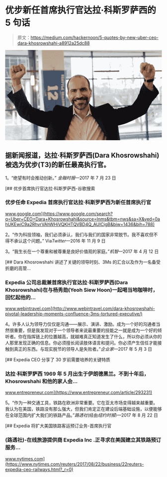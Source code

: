 # 优步新任首席执行官达拉·科斯罗萨西的 5 句话

> 原文：<https://medium.com/hackernoon/5-quotes-by-new-uber-ceo-dara-khosrowshahi-a8912a25dc88>

![](img/eafe7fee2ccb71a38eb5b97c384eb53e.png)

## 据新闻报道，达拉·科斯罗萨西(Dara Khosrowshahi)被选为优步(T3)的新任最高执行官。

1。“绝望有时会推动创新。”
*金融时报*—2017 年 7 月 23 日

[](https://www.google.com/search?q=Uber+CEO+Dara+Khosrowshahi&source=lnms&tbm=nws&sa=X&ved=0ahUKEwiC9a2RhvrVAhWHiVQKHTQVBD4Q_AUICigB&biw=1436&bih=788) [## 优步首席执行官达拉·科斯罗萨西-谷歌搜索

### 优步任命 Expedia 首席执行官达拉·科斯罗萨西为新任首席执行官

www.google.com](https://www.google.com/search?q=Uber+CEO+Dara+Khosrowshahi&source=lnms&tbm=nws&sa=X&ved=0ahUKEwiC9a2RhvrVAhWHiVQKHTQVBD4Q_AUICigB&biw=1436&bih=788) 

2。“作为科技领袖，我们必须承认，我们与我们的国家非常脱节。我不喜欢但不得不承认这个问题。”
Via*Twitter*—2016 年 11 月 9 日

3。“我生长在一个尊重和被尊重是良好价值观的家庭。”*机智*—2017 年 4 月 12 日

[](http://www.webintravel.com/dara-khosrowshahi-pivotal-leadership-moments-confluence-3ms-tortured-executive/) [## Dara Khosrowshahi 讲述了关键的领导时刻、3Ms 的汇合以及作为一名备受折磨的高管…

### Expedia 公司总裁兼首席执行官达拉·科斯罗萨西(Dara Khosrowshahi)在与杨秀勋(Yeoh Siew Hoon)一起喝当地咖啡时，回忆起他的…

www.webintravel.com](http://www.webintravel.com/dara-khosrowshahi-pivotal-leadership-moments-confluence-3ms-tortured-executive/) 

4。许多人认为领导力仅仅是沟通——展示、演讲、激励。成为一个好的沟通者当然很重要，但是我发现对于一个领导者来说最重要的技能之一就是成为一个好的倾听者。你在指挥链上的位置越高，就越难真正知道发生了什么，所以你必须从你的人那里发现正确的信息。你必须擅长阅读肢体语言和提问。你必须产生信任才能接触到真正的东西。与现实脱节的领导人是失败者。”*企业家*—2017 年 5 月 3 日

[](https://www.entrepreneur.com/article/293231) [## Expedia CEO 分享了 30 岁前需要培养的关键特质

### 达拉·科斯罗萨西 1969 年 5 月出生于伊朗德黑兰。不到十年后，Khosrowshahi 和他的家人会…

www.entrepreneur.com](https://www.entrepreneur.com/article/293231) 

5。“作为一种交通工具，铁路在欧洲非常重要。它在亚太市场变得越来越重要。我认为在美国，铁路没有那么强大，但我们肯定正在建设后端基础设施，以便能够在全球范围内扩大我们的铁路产品。”*路透社*(经由*纽约时报*)—2017 年 8 月 22 日

[](https://www.nytimes.com/reuters/2017/08/22/business/22reuters-expedia-ceo-railways.html?_r=0) [## Expedia 将扩大美国铁路客运预订业务-首席执行官

### (路透社)-在线旅游提供商 Expedia Inc .正寻求在美国建立其铁路预订服务…

www.nytimes.com](https://www.nytimes.com/reuters/2017/08/22/business/22reuters-expedia-ceo-railways.html?_r=0)